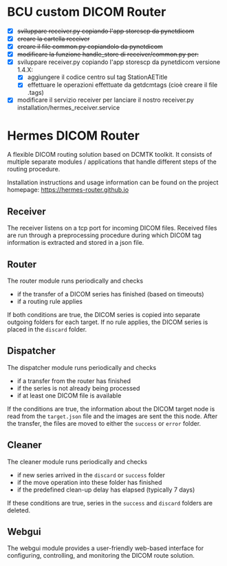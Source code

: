 # BCU custom DICOM Router

 - [X] ~~sviluppare receiver.py copiando l'app storescp da pynetdicom~~
 - [X] ~~creare la cartella receiver~~
 - [X] ~~creare il file common.py copiandolo da pynetdicom~~
 - [X] ~~modificare la funzione handle_store di receiver/common.py per:~~
 - [X] sviluppare receiver.py copiando l'app storescp da pynetdicom versione 1.4.X:
	 - [X] aggiungere il codice centro sul tag StationAETitle
	 - [X] effettuare le operazioni effettuate da getdcmtags (cioè creare il file .tags)
 - [X] modificare il servizio receiver per lanciare il nostro receiver.py installation/hermes_receiver.service

# Hermes DICOM Router

A flexible DICOM routing solution based on DCMTK toolkit. It consists of multiple separate modules / 
applications that handle different steps of the routing procedure.

Installation instructions and usage information can be found on the project homepage:
https://hermes-router.github.io

## Receiver
The receiver listens on a tcp port for incoming DICOM files. Received files are run through
a preprocessing procedure during which DICOM tag information is extracted and stored in a json
file.

## Router
The router module runs periodically and checks 
* if the transfer of a DICOM series has finished (based on timeouts)
* if a routing rule applies

If both conditions are true, the DICOM series is copied into separate outgoing folders
for each target. If no rule applies, the DICOM series is placed in the `discard` folder.

## Dispatcher
The dispatcher module runs periodically and checks
* if a transfer from the router has finished
* if the series is not already being processed
* if at least one DICOM file is available

If the conditions are true, the information about the DICOM target node is read from the 
`target.json` file and the images are sent the this node. After the transfer, the files
are moved to either the `success` or `error` folder.

## Cleaner
The cleaner module runs periodically and checks
* if new series arrived in the `discard` or `success` folder
* if the move operation into these folder has finished
* if the predefined clean-up delay has elapsed (typically 7 days)

If these conditions are true, series in the `success` and `discard` folders are deleted.

## Webgui
The webgui module provides a user-friendly web-based interface for configuring, controlling, and 
monitoring the DICOM route solution.
